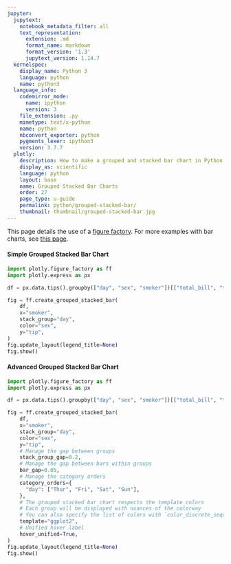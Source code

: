 ```yaml
---
jupyter:
  jupytext:
    notebook_metadata_filter: all
    text_representation:
      extension: .md
      format_name: markdown
      format_version: '1.3'
      jupytext_version: 1.14.7
  kernelspec:
    display_name: Python 3
    language: python
    name: python3
  language_info:
    codemirror_mode:
      name: ipython
      version: 3
    file_extension: .py
    mimetype: text/x-python
    name: python
    nbconvert_exporter: python
    pygments_lexer: ipython3
    version: 3.7.7
  plotly:
    description: How to make a grouped and stacked bar chart in Python with Plotly.
    display_as: scientific
    language: python
    layout: base
    name: Grouped Stacked Bar Charts
    order: 27
    page_type: u-guide
    permalink: python/grouped-stacked-bar/
    thumbnail: thumbnail/grouped-stacked-bar.jpg
---
```


This page details the use of a [figure factory](/python/figure-factories/). For more examples with bar charts, see [this page](/python/bar-charts/).

#### Simple Grouped Stacked Bar Chart

```python
import plotly.figure_factory as ff
import plotly.express as px

df = px.data.tips().groupby(["day", "sex", "smoker"])[["total_bill", "tip"]].sum().reset_index()

fig = ff.create_grouped_stacked_bar(
    df,
    x="smoker",
    stack_group="day",
    color="sex",
    y="tip",
)
fig.update_layout(legend_title=None)
fig.show()
```

#### Advanced Grouped Stacked Bar Chart

```python
import plotly.figure_factory as ff
import plotly.express as px

df = px.data.tips().groupby(["day", "sex", "smoker"])[["total_bill", "tip"]].sum().reset_index()

fig = ff.create_grouped_stacked_bar(
    df,
    x="smoker",
    stack_group="day",
    color="sex",
    y="tip",
    # Manage the gap between groups
    stack_group_gap=0.2,
    # Manage the gap between bars within groups
    bar_gap=0.05,
    # Manage the category orders
    category_orders={
      "day": ["Thur", "Fri", "Sat", "Sun"],
    },
    # The grouped stacked bar chart respects the template colors
    # Each group will be displayed with nuances of the colorway
    # You can also specify the list of colors with `color_discrete_sequence`
    template="ggplot2",
    # Unified hover label
    hover_unified=True,
)
fig.update_layout(legend_title=None)
fig.show()
```
